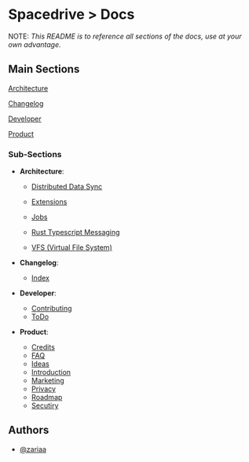 
# Spacedrive > Docs


NOTE: *This README is to reference all sections of the docs, use at your own advantage.*
## Main Sections

[Architecture](https://github.com/spacedriveapp/spacedrive/tree/main/docs/architecture)

[Changelog](https://github.com/spacedriveapp/spacedrive/tree/main/docs/changelog)

[Developer](https://github.com/spacedriveapp/spacedrive/tree/main/docs/developer)

[Product](https://github.com/spacedriveapp/spacedrive/tree/main/docs/product)


### Sub-Sections

* **Architecture**:
    
    * [Distributed Data Sync](https://github.com/spacedriveapp/spacedrive/blob/main/docs/architecture/distributed-data-sync.md)

    * [Extensions](https://github.com/spacedriveapp/spacedrive/blob/main/docs/architecture/extensions.md)

    * [Jobs](https://github.com/spacedriveapp/spacedrive/blob/main/docs/architecture/jobs.md)

    * [Rust Typescript Messaging](https://github.com/spacedriveapp/spacedrive/blob/main/docs/architecture/rust-typescript-messaging.md)

    * [VFS (Virtual File System)](https://github.com/spacedriveapp/spacedrive/blob/main/docs/architecture/virtual-filesystem.md) 

* **Changelog**:

    * [Index](https://github.com/spacedriveapp/spacedrive/blob/main/docs/changelog/index.md)

* **Developer**:

    * [Contributing](https://github.com/spacedriveapp/spacedrive/blob/main/docs/developer/contributing.md)
    * [ToDo](https://github.com/spacedriveapp/spacedrive/blob/main/docs/developer/.todo)

* **Product**:

    * [Credits](https://github.com/spacedriveapp/spacedrive/blob/main/docs/product/credits.md)
    * [FAQ](https://github.com/spacedriveapp/spacedrive/blob/main/docs/product/faq.md)
    * [Ideas](https://github.com/spacedriveapp/spacedrive/blob/main/docs/product/ideas.md)
    * [Introduction](https://github.com/spacedriveapp/spacedrive/blob/main/docs/product/introduction.md)
    * [Marketing](https://github.com/spacedriveapp/spacedrive/blob/main/docs/product/marketing.md)
    * [Privacy](https://github.com/spacedriveapp/spacedrive/blob/main/docs/product/privacy.md)
    * [Roadmap](https://github.com/spacedriveapp/spacedrive/blob/main/docs/product/roadmap.md)
    * [Secutiry](https://github.com/spacedriveapp/spacedrive/blob/main/docs/product/security.md)
## Authors

- [@zariaa](https://www.github.com/Zariaa27)

